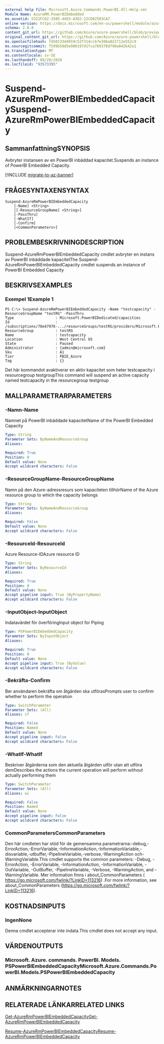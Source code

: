 ```yaml
---
external help file: Microsoft.Azure.Commands.PowerBI.dll-Help.xml
Module Name: AzureRM.PowerBIEmbedded
ms.assetid: 5321FC62-3585-4493-A3D2-22CD82503CA7
online version: https://docs.microsoft.com/en-us/powershell/module/azurerm.powerbiembedded/suspend-azurermpowerbiembeddedcapacity
schema: 2.0.0
content_git_url: https://github.com/Azure/azure-powershell/blob/preview/src/ResourceManager/PowerBIEmbedded/Commands.PowerBI/help/Suspend-AzureRmPowerBIEmbeddedCapacity.md
original_content_git_url: https://github.com/Azure/azure-powershell/blob/preview/src/ResourceManager/PowerBIEmbedded/Commands.PowerBI/help/Suspend-AzureRmPowerBIEmbeddedCapacity.md
ms.openlocfilehash: fd50133d4919c52f314ccb7e306a022712e552c9
ms.sourcegitcommit: f599b50d5e980197d1fca769378df90a842b42a1
ms.translationtype: MT
ms.contentlocale: sv-SE
ms.lasthandoff: 08/20/2020
ms.locfileid: "93573395"
---
```

# <span data-ttu-id="d74cb-101">Suspend-AzureRmPowerBIEmbeddedCapacity</span><span class="sxs-lookup"><span data-stu-id="d74cb-101">Suspend-AzureRmPowerBIEmbeddedCapacity</span></span>

## <span data-ttu-id="d74cb-102">Sammanfattning</span><span class="sxs-lookup"><span data-stu-id="d74cb-102">SYNOPSIS</span></span>
<span data-ttu-id="d74cb-103">Avbryter instansen av en PowerBI inbäddad kapacitet.</span><span class="sxs-lookup"><span data-stu-id="d74cb-103">Suspends an instance of PowerBI Embedded Capacity.</span></span>

[!INCLUDE [migrate-to-az-banner](../../includes/migrate-to-az-banner.md)]

## <span data-ttu-id="d74cb-104">FRÅGESYNTAXEN</span><span class="sxs-lookup"><span data-stu-id="d74cb-104">SYNTAX</span></span>

```
Suspend-AzureRmPowerBIEmbeddedCapacity 
    [-Name] <String> 
    [[-ResourceGroupName] <String>] 
    [-PassThru] 
    [-WhatIf]
    [-Confirm] 
    [<CommonParameters>]
```

## <span data-ttu-id="d74cb-105">PROBLEMBESKRIVNING</span><span class="sxs-lookup"><span data-stu-id="d74cb-105">DESCRIPTION</span></span>
<span data-ttu-id="d74cb-106">Suspend-AzureRmPowerBIEmbeddedCapacity cmdlet avbryter en instans av PowerBI inbäddade kapacitet</span><span class="sxs-lookup"><span data-stu-id="d74cb-106">The Suspend-AzureRmPowerBIEmbeddedCapacity cmdlet suspends an instance of PowerBI Embedded Capacity</span></span>

## <span data-ttu-id="d74cb-107">BESKRIVS</span><span class="sxs-lookup"><span data-stu-id="d74cb-107">EXAMPLES</span></span>

### <span data-ttu-id="d74cb-108">Exempel 1</span><span class="sxs-lookup"><span data-stu-id="d74cb-108">Example 1</span></span>
```
PS C:\> Suspend-AzureRmPowerBIEmbeddedCapacity -Name "testcapacity" -ResourceGroupName "testRG" -PassThru
Type                   : Microsoft.PowerBIDedicated/capacities
Id                     : /subscriptions/78e47976-.../resourceGroups/testRG/providers/Microsoft.PowerBIDedicated/capacities/testcapacity
ResourceGroup          : testRG
Name                   : testcapacity
Location               : West Central US
State                  : Paused
Administrator          : {admin@microsoft.com}
Sku                    : A1
Tier                   : PBIE_Azure
Tag                    : {}
```

<span data-ttu-id="d74cb-109">Det här kommandot avaktiverar en aktiv kapacitet som heter testcapacity i resourcegroup testgroup</span><span class="sxs-lookup"><span data-stu-id="d74cb-109">This command will suspend an active capacity named testcapacity in the resourcegroup testgroup</span></span>

## <span data-ttu-id="d74cb-110">MALLPARAMETRAR</span><span class="sxs-lookup"><span data-stu-id="d74cb-110">PARAMETERS</span></span>

### <span data-ttu-id="d74cb-111">-Namn</span><span class="sxs-lookup"><span data-stu-id="d74cb-111">-Name</span></span>
<span data-ttu-id="d74cb-112">Namnet på PowerBI inbäddade kapacitet</span><span class="sxs-lookup"><span data-stu-id="d74cb-112">Name of the PowerBI Embedded Capacity</span></span>

```yaml
Type: String
Parameter Sets: ByNameAndResourceGroup
Aliases: 

Required: True
Position: 0
Default value: None
Accept wildcard characters: False
```

### <span data-ttu-id="d74cb-113">-ResourceGroupName</span><span class="sxs-lookup"><span data-stu-id="d74cb-113">-ResourceGroupName</span></span>
<span data-ttu-id="d74cb-114">Namn på den Azure-adressresurs som kapaciteten tillhör</span><span class="sxs-lookup"><span data-stu-id="d74cb-114">Name of the Azure resource group to which the capacity belongs</span></span>

```yaml
Type: String
Parameter Sets: ByNameAndResourceGroup
Aliases: 

Required: False
Default value: None
Accept wildcard characters: False
```

### <span data-ttu-id="d74cb-115">-ResourceId</span><span class="sxs-lookup"><span data-stu-id="d74cb-115">-ResourceId</span></span>
<span data-ttu-id="d74cb-116">Azure Resource-ID</span><span class="sxs-lookup"><span data-stu-id="d74cb-116">Azure resource ID</span></span>

```yaml
Type: String
Parameter Sets: ByResourceId
Aliases: 

Required: True
Position: 0
Default value: None
Accept pipeline input: True (ByPropertyName)
Accept wildcard characters: False
```

### <span data-ttu-id="d74cb-117">-InputObject</span><span class="sxs-lookup"><span data-stu-id="d74cb-117">-InputObject</span></span>
<span data-ttu-id="d74cb-118">Indatavärdet för överföring</span><span class="sxs-lookup"><span data-stu-id="d74cb-118">Input object for Piping</span></span>

```yaml
Type: PSPowerBIEmbeddedCapacity
Parameter Sets: ByInputObject
Aliases: 

Required: True
Position: 0
Default value: None
Accept pipeline input: True (ByValue)
Accept wildcard characters: False
```

### <span data-ttu-id="d74cb-119">-Bekräfta</span><span class="sxs-lookup"><span data-stu-id="d74cb-119">-Confirm</span></span>
<span data-ttu-id="d74cb-120">Ber användaren bekräfta om åtgärden ska utföras</span><span class="sxs-lookup"><span data-stu-id="d74cb-120">Prompts user to confirm whether to perform the operation</span></span>

```yaml
Type: SwitchParameter
Parameter Sets: (All)
Aliases: cf

Required: False
Position: Named
Default value: None
Accept pipeline input: False
Accept wildcard characters: False
```

### <span data-ttu-id="d74cb-121">-WhatIf</span><span class="sxs-lookup"><span data-stu-id="d74cb-121">-WhatIf</span></span>
<span data-ttu-id="d74cb-122">Beskriver åtgärderna som den aktuella åtgärden utför utan att utföra dem</span><span class="sxs-lookup"><span data-stu-id="d74cb-122">Describes the actions the current operation will perform without actually performing them</span></span>

```yaml
Type: SwitchParameter
Parameter Sets: (All)
Aliases: wi

Required: False
Position: Named
Default value: None
Accept pipeline input: False
Accept wildcard characters: False
```

### <span data-ttu-id="d74cb-123">CommonParameters</span><span class="sxs-lookup"><span data-stu-id="d74cb-123">CommonParameters</span></span>
<span data-ttu-id="d74cb-124">Den här cmdleten har stöd för de gemensamma parametrarna:-debug,-ErrorAction,-ErrorVariable,-InformationAction,-InformationVariable,-disvariable,-utbuffer,-PipelineVariable,-verbose,-WarningAction och-WarningVariable.</span><span class="sxs-lookup"><span data-stu-id="d74cb-124">This cmdlet supports the common parameters: -Debug, -ErrorAction, -ErrorVariable, -InformationAction, -InformationVariable, -OutVariable, -OutBuffer, -PipelineVariable, -Verbose, -WarningAction, and -WarningVariable.</span></span> <span data-ttu-id="d74cb-125">Mer information finns i about_CommonParameters ( https://go.microsoft.com/fwlink/?LinkID=113216) .</span><span class="sxs-lookup"><span data-stu-id="d74cb-125">For more information, see about_CommonParameters (https://go.microsoft.com/fwlink/?LinkID=113216).</span></span>

## <span data-ttu-id="d74cb-126">KOSTNADS</span><span class="sxs-lookup"><span data-stu-id="d74cb-126">INPUTS</span></span>

### <span data-ttu-id="d74cb-127">Ingen</span><span class="sxs-lookup"><span data-stu-id="d74cb-127">None</span></span>
<span data-ttu-id="d74cb-128">Denna cmdlet accepterar inte indata.</span><span class="sxs-lookup"><span data-stu-id="d74cb-128">This cmdlet does not accept any input.</span></span>

## <span data-ttu-id="d74cb-129">VÄRDEN</span><span class="sxs-lookup"><span data-stu-id="d74cb-129">OUTPUTS</span></span>

### <span data-ttu-id="d74cb-130">Microsoft. Azure. commands. PowerBI. Models. PSPowerBIEmbeddedCapacity</span><span class="sxs-lookup"><span data-stu-id="d74cb-130">Microsoft.Azure.Commands.PowerBI.Models.PSPowerBIEmbeddedCapacity</span></span>

## <span data-ttu-id="d74cb-131">ANMÄRKNINGAR</span><span class="sxs-lookup"><span data-stu-id="d74cb-131">NOTES</span></span>

## <span data-ttu-id="d74cb-132">RELATERADE LÄNKAR</span><span class="sxs-lookup"><span data-stu-id="d74cb-132">RELATED LINKS</span></span>

[<span data-ttu-id="d74cb-133">Get-AzureRmPowerBIEmbeddedCapacity</span><span class="sxs-lookup"><span data-stu-id="d74cb-133">Get-AzureRmPowerBIEmbeddedCapacity</span></span>](./Get-AzureRmPowerBIEmbeddedCapacity.md)

[<span data-ttu-id="d74cb-134">Resume-AzureRmPowerBIEmbeddedCapacity</span><span class="sxs-lookup"><span data-stu-id="d74cb-134">Resume-AzureRmPowerBIEmbeddedCapacity</span></span>](./Resume-AzureRmPowerBIEmbeddedCapacity.md)

